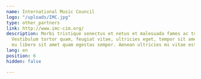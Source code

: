 ```yaml
---
name: International Music Council
logo: "/uploads/IMC.jpg"
type: other_partners
link: http://www.imc-cim.org/
description: Morbi tristique senectus et netus et malesuada fames ac turpis egestas.
  Vestibulum tortor quam, feugiat vitae, ultricies eget, tempor sit amet, ante. Donec
  eu libero sit amet quam egestas semper. Aenean ultricies mi vitae est.
lang: en
position: 6
hidden: false

---
```

